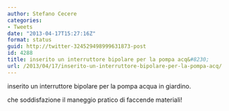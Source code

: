 ```yaml
---
author: Stefano Cecere
categories:
- Tweets
date: "2013-04-17T15:27:16Z"
format: status
guid: http://twitter-324529498999631873-post
id: 4288
title: inserito un interruttore bipolare per la pompa acq&#8230;
url: /2013/04/17/inserito-un-interruttore-bipolare-per-la-pompa-acq/
---
```


inserito un interruttore bipolare per la pompa acqua in giardino.

che soddisfazione il maneggio pratico di faccende materiali!